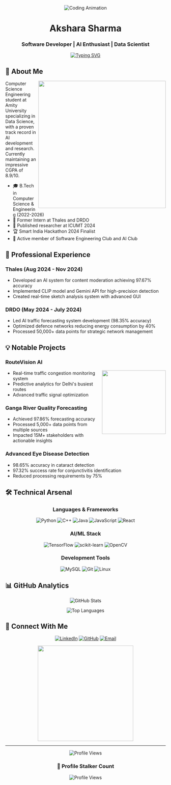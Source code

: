 <div align="center">

![Coding Animation](https://user-images.githubusercontent.com/74038190/240906093-9be4d344-6782-461a-b5a6-32a07bf7b34e.gif)

# Akshara Sharma
### Software Developer | AI Enthusiast | Data Scientist

[![Typing SVG](https://readme-typing-svg.herokuapp.com?font=Fira+Code&pause=1000&width=435&lines=AI+%26+Machine+Learning+Developer;Full+Stack+Engineer;Data+Science+Specialist)](https://git.io/typing-svg)

</div>

## 👋 About Me
<img src="https://user-images.githubusercontent.com/74038190/216656967-625b2a52-e638-4c21-a8ae-180560386f96.gif" width="400" align="right">

Computer Science Engineering student at Amity University specializing in Data Science, with a proven track record in AI development and research. Currently maintaining an impressive CGPA of 8.9/10.

- 🎓 B.Tech in Computer Science & Engineering (2022-2026)
- 💼 Former Intern at Thales and DRDO
- 📝 Published researcher at ICUMT 2024
- 🏆 Smart India Hackathon 2024 Finalist
- 🌟 Active member of Software Engineering Club and AI Club

## 🚀 Professional Experience

### Thales (Aug 2024 - Nov 2024)
- Developed an AI system for content moderation achieving 97.67% accuracy
- Implemented CLIP model and Gemini API for high-precision detection
- Created real-time sketch analysis system with advanced GUI

### DRDO (May 2024 - July 2024)
- Led AI traffic forecasting system development (98.35% accuracy)
- Optimized defence networks reducing energy consumption by 40%
- Processed 50,000+ data points for strategic network management

## 💡 Notable Projects

### RouteVision AI
<img src="https://user-images.githubusercontent.com/74038190/235224431-e8c8c12e-6826-47f1-89fb-2ddad83b3abf.gif" width="200" align="right">

- Real-time traffic congestion monitoring system
- Predictive analytics for Delhi's busiest routes
- Advanced traffic signal optimization

### Ganga River Quality Forecasting
- Achieved 97.86% forecasting accuracy
- Processed 5,000+ data points from multiple sources
- Impacted 15M+ stakeholders with actionable insights

### Advanced Eye Disease Detection
- 98.65% accuracy in cataract detection
- 97.32% success rate for conjunctivitis identification
- Reduced processing requirements by 75%

## 🛠 Technical Arsenal

<div align="center">

### Languages & Frameworks
![Python](https://img.shields.io/badge/Python-3776AB?style=for-the-badge&logo=python&logoColor=white)
![C++](https://img.shields.io/badge/C++-00599C?style=for-the-badge&logo=cplusplus&logoColor=white)
![Java](https://img.shields.io/badge/Java-ED8B00?style=for-the-badge&logo=openjdk&logoColor=white)
![JavaScript](https://img.shields.io/badge/JavaScript-F7DF1E?style=for-the-badge&logo=javascript&logoColor=black)
![React](https://img.shields.io/badge/React-20232A?style=for-the-badge&logo=react&logoColor=61DAFB)

### AI/ML Stack
![TensorFlow](https://img.shields.io/badge/TensorFlow-FF6F00?style=for-the-badge&logo=tensorflow&logoColor=white)
![scikit-learn](https://img.shields.io/badge/scikit--learn-F7931E?style=for-the-badge&logo=scikit-learn&logoColor=white)
![OpenCV](https://img.shields.io/badge/OpenCV-5C3EE8?style=for-the-badge&logo=opencv&logoColor=white)

### Development Tools
![MySQL](https://img.shields.io/badge/MySQL-4479A1?style=for-the-badge&logo=mysql&logoColor=white)
![Git](https://img.shields.io/badge/Git-F05032?style=for-the-badge&logo=git&logoColor=white)
![Linux](https://img.shields.io/badge/Linux-FCC624?style=for-the-badge&logo=linux&logoColor=black)

</div>

## 📊 GitHub Analytics

<div align="center">

![GitHub Stats](https://github-readme-stats.vercel.app/api?username=AksharaaSharma&show_icons=true&theme=tokyonight)

![Top Languages](https://github-readme-stats.vercel.app/api/top-langs/?username=AksharaaSharma&layout=compact&theme=tokyonight)

</div>

## 🤝 Connect With Me

<div align="center">

[![LinkedIn](https://img.shields.io/badge/LinkedIn-0A66C2?style=for-the-badge&logo=linkedin&logoColor=white)](https://www.linkedin.com/in/akshara-sharma-a6b4bb272/)
[![GitHub](https://img.shields.io/badge/GitHub-181717?style=for-the-badge&logo=github&logoColor=white)](https://github.com/AksharaaSharma)
[![Email](https://img.shields.io/badge/Email-D14836?style=for-the-badge&logo=gmail&logoColor=white)](mailto:akshara.sharma.contact@gmail.com)

<img src="https://user-images.githubusercontent.com/74038190/216655947-af76ecbe-08ba-46e7-8382-b5b68ae08c51.gif" width="300">

</div>

---

<div align="center">
  
![Profile Views](https://komarev.com/ghpvc/?username=AksharaaSharma&color=blueviolet)

</div>

<div align="center">
  
### 👀 Profile Stalker Count
![Profile Views](https://komarev.com/ghpvc/?username=AksharaaSharma&color=blueviolet)

</div>
